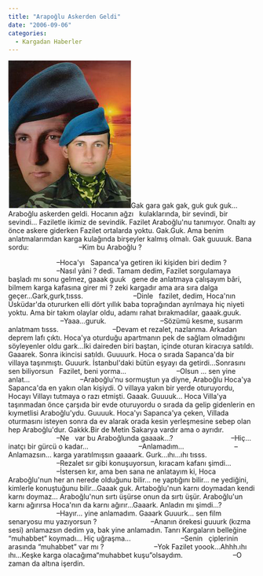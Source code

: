 ```yaml
---
title: "Arapoğlu Askerden Geldi"
date: "2006-09-06"
categories: 
  - Kargadan Haberler
---
```


![adsiz-copy.jpg](../uploads/2006/09/adsiz-copy.jpg)Gak gara gak gak, guk guk guk... Araboğlu askerden geldi. Hocanın ağzı   kulaklarında, bir sevindi, bir sevindi... Faziletle ikimiz de sevindik. Fazilet Araboğlu'nu tanımıyor. Onaltı ay önce askere giderken Fazilet ortalarda yoktu. Gak.Guk. Ama benim anlatmalarımdan karga kulağında birşeyler kalmış olmalı. Gak guuuuk. Bana sordu:                          –Kim bu Araboğlu ?

                         –Hoca'yı   Sapanca'ya getiren iki kişiden biri dedim ?                          –Nasıl yâni ? dedi. Tamam dedim, Fazilet sorgulamaya başladı mı sonu gelmez, gaaak guuk   gene de anlatmaya çalışayım bâri, bilmem karga kafasına girer mi ? zeki kargadır ama ara sıra dalga geçer...Gark,gurk,tısss.                          –Dinle   fazilet, dedim, Hoca'nın Üsküdar'da otururken elli dört yıllık baba toprağından ayrılmaya hiç niyeti yoktu. Ama bir takım olaylar oldu, adamı rahat bırakmadılar, gaaak.guuk.                            –Yaaa...guruk.                            –Sözümü kesme, susarım anlatmam tısss.                            –Devam et rezalet, nazlanma. Arkadan deprem lafı çıktı. Hoca'ya oturduğu apartmanın pek de sağlam olmadığını söyleyenler oldu gark...İki daireden biri baştan, içinde oturan kiracıya satıldı. Gaaarek. Sonra ikincisi satıldı. Guuuurk. Hoca o sırada Sapanca'da bir villaya taşınmıştı. Guuurk. İstanbul'daki bütün eşyayı da getirdi...Sonrasını sen biliyorsun   Fazilet, beni yorma...                          –Olsun ... sen yine anlat...                          –Araboğlu'nu sormuştun ya diyne, Araboğlu Hoca'ya Sapanca'da en yakın olan kişiydi. O villaya yakın bir yerde oturuyordu, Hocayı Villayı tutmaya o razı etmişti. Gaaak. Guuuuk... Hoca Villa'ya taşınmadan önce çarşıda bir evde oturuyordu o sırada da gelip gidenlerin en kıymetlisi Araboğlu'ydu. Guuuuk. Hoca'yı Sapanca'ya çeken, Villada oturmasını isteyen sonra da ev alarak orada kesin yerleşmesine sebep olan hep Araboğlu'dur. Gakkk.Bir de Metin Sakarya vardır ama o ayrıdır.                          –Ne   var bu Araboğlunda gaaaak...?                              –Hiç... inatçı bir gürcü o kadar...                          –Anlamadım...                          –Anlamazsın... karga yaratılmışsın gaaaark. Gurk...ıhı...ıhı tısss.                            –Rezalet sır gibi konuşuyorsun, kıracam kafanı şimdi...                          –İstersen kır, ama ben sana ne anlatayım ki, Hoca Araboğlu'nun her an nerede olduğunu bilir... ne yaptığını bilir... ne yediğini, kimlerle konuştuğunu bilir...Gaaak guk. Artaboğlu'nun karnı doymadan kendi karnı doymaz... Araboğlu'nun sırtı üşürse onun da sırtı üşür. Araboğlu'un karnı ağırırsa Hoca'nın da karnı ağırır...Gaaark. Anladın mı şimdi...?                          –Hayır... yine anlamadım. Gaaark Guuurk... sen film senaryosu mu yazıyorsun ?                            –Ananın örekesi guuurk (kızma sesi) anlamazsın dedim ya, bak yine anlamadın. Tanrı Kargaların belleğine “muhabbet” koymadı... Hiç uğraşma...                          –Senin   çiplerinin arasında “muhabbet” var mı ?                          –Yok Fazilet yoook...Ahhh.ıhı ıhı...Keşke karga olacağıma“muhabbet kuşu”olsaydım.                          –O zaman da altına işerdin.
